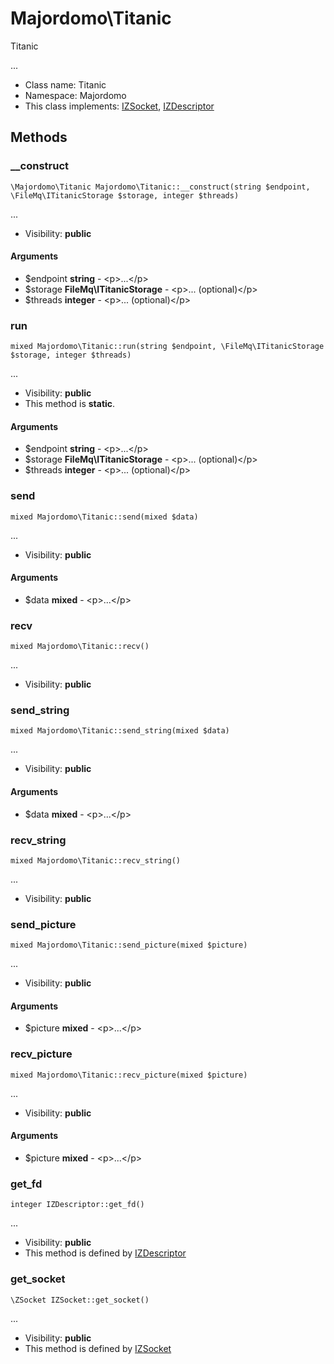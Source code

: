 Majordomo\Titanic
===============

Titanic

...


* Class name: Titanic
* Namespace: Majordomo
* This class implements: [IZSocket](IZSocket.md), [IZDescriptor](IZDescriptor.md)






Methods
-------


### __construct

    \Majordomo\Titanic Majordomo\Titanic::__construct(string $endpoint, \FileMq\ITitanicStorage $storage, integer $threads)



...

* Visibility: **public**


#### Arguments
* $endpoint **string** - &lt;p&gt;...&lt;/p&gt;
* $storage **FileMq\ITitanicStorage** - &lt;p&gt;... (optional)&lt;/p&gt;
* $threads **integer** - &lt;p&gt;... (optional)&lt;/p&gt;



### run

    mixed Majordomo\Titanic::run(string $endpoint, \FileMq\ITitanicStorage $storage, integer $threads)



...

* Visibility: **public**
* This method is **static**.


#### Arguments
* $endpoint **string** - &lt;p&gt;...&lt;/p&gt;
* $storage **FileMq\ITitanicStorage** - &lt;p&gt;... (optional)&lt;/p&gt;
* $threads **integer** - &lt;p&gt;... (optional)&lt;/p&gt;



### send

    mixed Majordomo\Titanic::send(mixed $data)



...

* Visibility: **public**


#### Arguments
* $data **mixed** - &lt;p&gt;...&lt;/p&gt;



### recv

    mixed Majordomo\Titanic::recv()



...

* Visibility: **public**




### send_string

    mixed Majordomo\Titanic::send_string(mixed $data)



...

* Visibility: **public**


#### Arguments
* $data **mixed** - &lt;p&gt;...&lt;/p&gt;



### recv_string

    mixed Majordomo\Titanic::recv_string()



...

* Visibility: **public**




### send_picture

    mixed Majordomo\Titanic::send_picture(mixed $picture)



...

* Visibility: **public**


#### Arguments
* $picture **mixed** - &lt;p&gt;...&lt;/p&gt;



### recv_picture

    mixed Majordomo\Titanic::recv_picture(mixed $picture)



...

* Visibility: **public**


#### Arguments
* $picture **mixed** - &lt;p&gt;...&lt;/p&gt;



### get_fd

    integer IZDescriptor::get_fd()



...

* Visibility: **public**
* This method is defined by [IZDescriptor](IZDescriptor.md)




### get_socket

    \ZSocket IZSocket::get_socket()



...

* Visibility: **public**
* This method is defined by [IZSocket](IZSocket.md)



